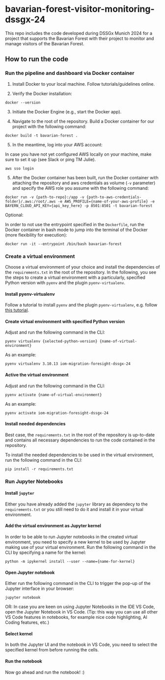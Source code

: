 # bavarian-forest-visitor-monitoring-dssgx-24
This repo includes the code developed during DSSGx Munich 2024 for a project that supports the Bavarian Forest with their project to monitor and manage visitors of the Bavarian Forest.

## How to run the code

### Run the pipeline and dashboard via Docker container

1. Install Docker to your local machine. Follow tutorials/guidelines online.

2. Verify the Docker installation:

```
docker --version
```

3. Initiate the Docker Engine (e.g., start the Docker app).

4. Navigate to the root of the repository. Build a Docker container for our project with the following command:

```
docker build -t bavarian-forest .
```

5. In the meantime, log into your AWS account:

In case you have not yet configured AWS locally on your machine, make sure to set it up (see Slack or ping TM Julie).

```
aws sso login
```


5. After the Docker container has been built, run the Docker container with attaching the repository and aws credentials as volume (`-v` parameter) and specify the AWS role you assume with the following command:

```
docker run -v {path-to-repo}:/app -v {path-to-aws-credentials-folder}/.aws:/root/.aws -e AWS_PROFILE={name-of-your-aws-profile} -e BAYERN_CLOUD_API_KEY={api_key_here} -p 8501:8501 -t bavarian-forest
```

Optional:

In order to not use the entrypoint specified in the `Dockerfile`, run the Docker container in bash mode to jump into the terminal of the Docker (more flexibility for execution):

```
docker run -it --entrypoint /bin/bash bavarian-forest
```


### Create a virtual environment

Choose a virtual environment of your choice and install the dependencies of the `requirements.txt` in the root of the repository. In the following, you see the steps to create a virtual environment with a particularly, specified Python version with `pyenv` and the plugin `pyenv-virtualenv`.

#### Install pyenv-virtualenv

Follow a tutorial to install `pyenv` and the plugin `pyenv-virtualenv`, e.g. follow [this tutorial](https://medium.com/@adocquin/mastering-python-virtual-environments-with-pyenv-and-pyenv-virtualenv-c4e017c0b173).

#### Create virtual environment with specified Python version

Adjust and run the following command in the CLI:

```
pyenv virtualenv {selected-python-version} {name-of-virtual-environment}
```

As an example: 

```
pyenv virtualenv 3.10.13 iom-migration-foresight-dssgx-24
```

#### Active the virtual environment

Adjust and run the following command in the CLI:

```
pyenv activate {name-of-virtual-environment}
```

As an example: 

```
pyenv activate iom-migration-foresight-dssgx-24
```

#### Install needed dependencies

Best case, the `requirements.txt` in the root of the repository is up-to-date and contains all necessary dependencies to run the code contained in the repository.

To install the needed dependencies to be used in the virtual environment, run the following command in the CLI:

```
pip install -r requirements.txt
```

### Run Jupyter Notebooks

#### Install `jupyter` 

Either you have already added the `jupyter` library as dependecy to the `requirements.txt` or you still need to do it and install it in your virtual environment.

#### Add the virtual environment as Jupyter kernel

In order to be able to run Jupyter notebooks in the created virtual environment, you need to specify a new kernel to be used by Jupyter making use of your virtual environment. Run the following command in the CLI by specifying a name for the kernel:

```
python -m ipykernel install --user --name={name-for-kernel}
```

#### Open Jupyter notebook

Either run the following command in the CLI to trigger the pop-up of the Jupyter interface in your browser:

```
jupyter notebook
```

OR: In case you are keen on using Jupyter Notebooks in the IDE VS Code, open the Jupyter Notebook in VS Code. (Tip: this way you can use all other VS Code features in notebooks, for example nice code highlighting, AI Coding features, etc.)

#### Select kernel

In both the Jupyter UI and the notebook in VS Code, you need to select the specified kernel from before running the cells.

#### Run the notebook

Now go ahead and run the notebook! :)
